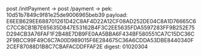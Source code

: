 post /initPayment -> post /payment ->
pek: 10d51b7849c9f81e25de9006965beb39
payload: E6EEB629EE688701261D42C8AF4D22A12CF08AD252DE04C8A1D76665C6C7CC8CB1B7E65635D847E53162B4F3C2EE5635FDA5597283FF9B252E75D294CB3A76FAF1F2B48E7DB9FE0AA5BBA6F434BF580551CA7C15DC36C2F9BCC99F49C6C7A00D989015F6E284675C36A6CDDA53DBE8440340F2CEF87088D1B8C7CBAFACDDFFAF2E
digest: 01020304
